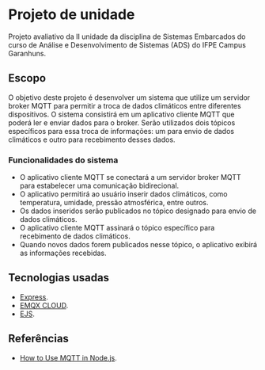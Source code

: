 # Projeto de unidade

Projeto avaliativo da II unidade da disciplina de Sistemas Embarcados do curso de Análise e Desenvolvimento de Sistemas (ADS) do IFPE Campus Garanhuns.

## Escopo
O objetivo deste projeto é desenvolver um sistema que utilize um servidor broker MQTT para permitir a troca de dados climáticos entre diferentes dispositivos. 
O sistema consistirá em um aplicativo cliente MQTT que poderá ler e enviar dados para o broker. 
Serão utilizados dois tópicos específicos para essa troca de informações: 
um para envio de dados climáticos e outro para recebimento desses dados.
### Funcionalidades do sistema
* O aplicativo cliente MQTT se conectará a um servidor broker MQTT para estabelecer uma comunicação bidirecional.
* O aplicativo permitirá ao usuário inserir dados climáticos, como temperatura, umidade, pressão atmosférica, entre outros.
* Os dados inseridos serão publicados no tópico designado para envio de dados climáticos.
* O aplicativo cliente MQTT assinará o tópico específico para recebimento de dados climáticos.
* Quando novos dados forem publicados nesse tópico, o aplicativo exibirá as informações recebidas.

## Tecnologias usadas
* [Express](https://expressjs.com/pt-br/).
* [EMQX CLOUD](https://www.emqx.com/en/cloud).
* [EJS](https://ejs.co/).

## Referências
* [How to Use MQTT in Node.js](https://www.emqx.com/en/blog/how-to-use-mqtt-in-nodejs#node-js-mqtt-advanced).
